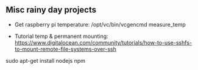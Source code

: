 
## Misc rainy day projects

- Get raspberry pi temperature: /opt/vc/bin/vcgencmd measure_temp

- Tutorial temp & permanent mounting: https://www.digitalocean.com/community/tutorials/how-to-use-sshfs-to-mount-remote-file-systems-over-ssh

sudo apt-get install nodejs npm
